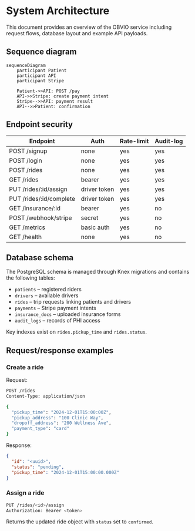 # System Architecture

This document provides an overview of the OBVIO service including request flows, database layout and example API payloads.

## Sequence diagram

```mermaid
sequenceDiagram
    participant Patient
    participant API
    participant Stripe

    Patient->>API: POST /pay
    API->>Stripe: create payment intent
    Stripe-->>API: payment result
    API-->>Patient: confirmation
```

## Endpoint security

| Endpoint | Auth | Rate-limit | Audit-log |
| -------- | ---- | ---------- | --------- |
| POST /signup | none | yes | yes |
| POST /login | none | yes | yes |
| POST /rides | none | yes | yes |
| GET /rides | bearer | yes | yes |
| PUT /rides/:id/assign | driver token | yes | yes |
| PUT /rides/:id/complete | driver token | yes | yes |
| GET /insurance/:id | bearer | yes | no |
| POST /webhook/stripe | secret | yes | no |
| GET /metrics | basic auth | yes | no |
| GET /health | none | yes | no |

## Database schema

The PostgreSQL schema is managed through Knex migrations and contains the following tables:

- `patients` – registered riders
- `drivers` – available drivers
- `rides` – trip requests linking patients and drivers
- `payments` – Stripe payment intents
- `insurance_docs` – uploaded insurance forms
- `audit_logs` – records of PHI access

Key indexes exist on `rides.pickup_time` and `rides.status`.

## Request/response examples

### Create a ride

Request:

```bash
POST /rides
Content-Type: application/json

{
  "pickup_time": "2024-12-01T15:00:00Z",
  "pickup_address": "100 Clinic Way",
  "dropoff_address": "200 Wellness Ave",
  "payment_type": "card"
}
```

Response:

```json
{
  "id": "<uuid>",
  "status": "pending",
  "pickup_time": "2024-12-01T15:00:00.000Z"
}
```

### Assign a ride

```bash
PUT /rides/<id>/assign
Authorization: Bearer <token>
```

Returns the updated ride object with `status` set to `confirmed`.
